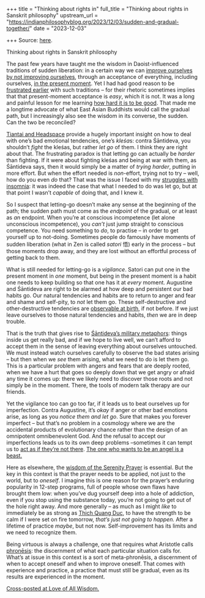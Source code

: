 +++
title = "Thinking about rights in"
full_title = "Thinking about rights in Sanskrit philosophy"
upstream_url = "https://indianphilosophyblog.org/2023/12/03/sudden-and-gradual-together/"
date = "2023-12-03"

+++
Source: [here](https://indianphilosophyblog.org/2023/12/03/sudden-and-gradual-together/).

Thinking about rights in Sanskrit philosophy

The past few years have taught me the wisdom in Daoist-influenced traditions of sudden liberation: in a certain way we can [improve ourselves by not improving ourselves](https://loveofallwisdom.com/blog/2023/11/self-improvement-by-not-self-improvement/), through an acceptance of everything, including ourselves, [in the present moment](https://loveofallwisdom.com/blog/2023/11/in-praise-of-the-present-moment/). Yet I had had good reason to be [frustrated earlier](loveofallwisdom.com/blog/2023/10/on-fing-daoism) with such traditions – for their rhetoric sometimes implies that that present-moment acceptance is *easy*, which it is not. It was a long and painful lesson for me learning [how hard it is to be good](https://loveofallwisdom.com/blog/2019/06/ten-years-of-love-of-all-wisdom/). That made me a longtime advocate of what East Asian Buddhists would call the gradual path, but I increasingly also see the wisdom in its converse, the sudden. Can the two be reconciled?

[Tiantai and Headspace](https://loveofallwisdom.com/blog/2023/11/in-praise-of-the-present-moment/) provide a hugely important insight on how to deal with one’s bad emotional tendencies, one’s *kleśa*s: contra Śāntideva, you shouldn’t *fight* the kleśas, but rather *let go* of them. I think they are right about that. The frustrating paradox is that letting go can actually be *harder* than fighting. If it were about fighting kleśas and being at war with them, as Śāntideva says, then it would simply be a matter of *trying harder*, putting in more effort. But when the effort needed is *non*-effort, trying not to try – well, how do you even *do* that? That was the issue I faced with my [struggles with insomnia](http://loveofallwisdom.com/blog/2016/01/of-mindfulness-meditation-buddhist-and-otherwise/): it was indeed the case that what I needed to do was let go, but at that point I wasn’t *capable* of doing that, and I knew it.

So I suspect that letting-go doesn’t make any sense at the beginning of the path; the sudden path must come as the *endpoint* of the gradual, or at least as *an* endpoint. When you’re at conscious incompetence (let alone unconscious incompetence), you *can’t* just jump straight to conscious competence. You need something to *do*, to practise – in order to get yourself up to not-doing. Sometimes people do famously have moments of sudden liberation (what in Zen is called *satori* 悟) early in the process – but those moments drop away, and they are lost without an effortful process of getting back to them.

What is still needed for letting-go is a *vigilance*. Satori can put one in the present moment in *one* moment, but being in the present moment is a habit one needs to keep building so that one has it at *every* moment. Augustine and Śāntideva are right to be alarmed at how deep and persistent our bad habits go. Our natural tendencies and habits are to return to anger and fear and shame and self-pity, to *not* let them go. These self-destructive and other-destructive tendencies are [observable at birth](https://loveofallwisdom.com/blog/2012/07/the-dark-side-of-human-nature/), if not before. If we just leave ourselves to those natural tendencies and habits, *then* we are in deep trouble.

That is the truth that gives rise to [Śāntideva’s military metaphors](https://loveofallwisdom.com/blog/2011/11/two-concepts-of-sensitivity/): things inside us get really bad, and if we hope to live well, we can’t afford to accept them in the sense of leaving everything about ourselves untouched. We must instead watch ourselves carefully to observe the bad states arising – but then when we *see* them arising, what we need to do is let them go. This is a particular problem with angers and fears that are deeply rooted, when we have a hurt that goes so deeply down that we get angry or afraid any time it comes up: there we likely need to discover those roots and not simply be in the moment. There, the tools of modern talk therapy are our friends.

Yet the vigilance too can go too far, if it leads us to beat ourselves up for imperfection. Contra Augustine, it’s *okay* if anger or other bad emotions arise, as long as you *notice them and let go*. Sure that makes you forever imperfect – but that’s no problem in a cosmology where we are the accidental products of evolutionary chance rather than the design of an omnipotent omnibenevolent God. And the refusal to accept our imperfections leads us to its own deep problems –sometimes it can tempt us to [act as if they’re not there](https://loveofallwisdom.com/blog/2013/12/the-bodhisattva-complex/). [The one who wants to be an angel is a beast.](https://loveofallwisdom.com/blog/2014/05/qui-veut-faire-lange-fait-la-bete/)

Here as elsewhere, the [wisdom of the Serenity Prayer](https://loveofallwisdom.com/blog/2019/10/the-wisdom-of-serenity/) is essential. But the key in this context is that the prayer needs to be applied, not just to the world, but to *oneself*. I imagine this is one reason for the prayer’s enduring popularity in 12-step programs, full of people whose own flaws have brought them low: when you’ve dug yourself deep into a hole of addiction, even if you stop using the substance today, you’re not going to get out of the hole right away. And more generally – as much as I might *like* to immediately be as strong as [Thich Quang Duc](https://loveofallwisdom.com/blog/2019/07/the-importance-of-being-thich-quang-duc/), to have the strength to be calm if I were set on fire tomorrow, *that’s just not going to happen.* After a lifetime of practice *maybe*, but not now. Self-improvement has its limits and we need to recognize them.

Being virtuous is always a challenge, one that requires what Aristotle calls [phronēsis](https://en.wikipedia.org/wiki/Phronesis): the discernment of what each particular situation calls for. What’s at issue in this context is a sort of meta-phronēsis, a discernment of when to accept oneself and when to improve oneself. That comes with experience and practice, a practice that must still be gradual, even as its results are experienced in the moment.

[Cross-posted at Love of All Wisdom.](https://loveofallwisdom.com/blog/2023/12/sudden-and-gradual-together)
